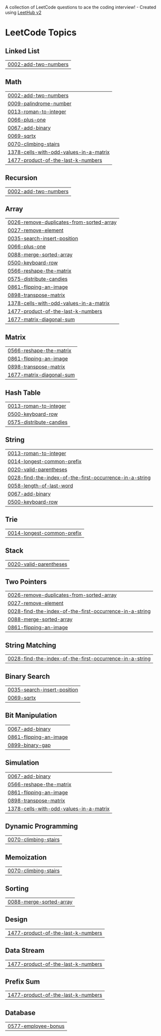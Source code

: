 A collection of LeetCode questions to ace the coding interview! - Created using [LeetHub v2](https://github.com/arunbhardwaj/LeetHub-2.0)
<!---LeetCode Topics Start-->
# LeetCode Topics
## Linked List
|  |
| ------- |
| [0002-add-two-numbers](https://github.com/Jeevan971/leetcode/tree/master/0002-add-two-numbers) |
## Math
|  |
| ------- |
| [0002-add-two-numbers](https://github.com/Jeevan971/leetcode/tree/master/0002-add-two-numbers) |
| [0009-palindrome-number](https://github.com/Jeevan971/leetcode/tree/master/0009-palindrome-number) |
| [0013-roman-to-integer](https://github.com/Jeevan971/leetcode/tree/master/0013-roman-to-integer) |
| [0066-plus-one](https://github.com/Jeevan971/leetcode/tree/master/0066-plus-one) |
| [0067-add-binary](https://github.com/Jeevan971/leetcode/tree/master/0067-add-binary) |
| [0069-sqrtx](https://github.com/Jeevan971/leetcode/tree/master/0069-sqrtx) |
| [0070-climbing-stairs](https://github.com/Jeevan971/leetcode/tree/master/0070-climbing-stairs) |
| [1378-cells-with-odd-values-in-a-matrix](https://github.com/Jeevan971/leetcode/tree/master/1378-cells-with-odd-values-in-a-matrix) |
| [1477-product-of-the-last-k-numbers](https://github.com/Jeevan971/leetcode/tree/master/1477-product-of-the-last-k-numbers) |
## Recursion
|  |
| ------- |
| [0002-add-two-numbers](https://github.com/Jeevan971/leetcode/tree/master/0002-add-two-numbers) |
## Array
|  |
| ------- |
| [0026-remove-duplicates-from-sorted-array](https://github.com/Jeevan971/leetcode/tree/master/0026-remove-duplicates-from-sorted-array) |
| [0027-remove-element](https://github.com/Jeevan971/leetcode/tree/master/0027-remove-element) |
| [0035-search-insert-position](https://github.com/Jeevan971/leetcode/tree/master/0035-search-insert-position) |
| [0066-plus-one](https://github.com/Jeevan971/leetcode/tree/master/0066-plus-one) |
| [0088-merge-sorted-array](https://github.com/Jeevan971/leetcode/tree/master/0088-merge-sorted-array) |
| [0500-keyboard-row](https://github.com/Jeevan971/leetcode/tree/master/0500-keyboard-row) |
| [0566-reshape-the-matrix](https://github.com/Jeevan971/leetcode/tree/master/0566-reshape-the-matrix) |
| [0575-distribute-candies](https://github.com/Jeevan971/leetcode/tree/master/0575-distribute-candies) |
| [0861-flipping-an-image](https://github.com/Jeevan971/leetcode/tree/master/0861-flipping-an-image) |
| [0898-transpose-matrix](https://github.com/Jeevan971/leetcode/tree/master/0898-transpose-matrix) |
| [1378-cells-with-odd-values-in-a-matrix](https://github.com/Jeevan971/leetcode/tree/master/1378-cells-with-odd-values-in-a-matrix) |
| [1477-product-of-the-last-k-numbers](https://github.com/Jeevan971/leetcode/tree/master/1477-product-of-the-last-k-numbers) |
| [1677-matrix-diagonal-sum](https://github.com/Jeevan971/leetcode/tree/master/1677-matrix-diagonal-sum) |
## Matrix
|  |
| ------- |
| [0566-reshape-the-matrix](https://github.com/Jeevan971/leetcode/tree/master/0566-reshape-the-matrix) |
| [0861-flipping-an-image](https://github.com/Jeevan971/leetcode/tree/master/0861-flipping-an-image) |
| [0898-transpose-matrix](https://github.com/Jeevan971/leetcode/tree/master/0898-transpose-matrix) |
| [1677-matrix-diagonal-sum](https://github.com/Jeevan971/leetcode/tree/master/1677-matrix-diagonal-sum) |
## Hash Table
|  |
| ------- |
| [0013-roman-to-integer](https://github.com/Jeevan971/leetcode/tree/master/0013-roman-to-integer) |
| [0500-keyboard-row](https://github.com/Jeevan971/leetcode/tree/master/0500-keyboard-row) |
| [0575-distribute-candies](https://github.com/Jeevan971/leetcode/tree/master/0575-distribute-candies) |
## String
|  |
| ------- |
| [0013-roman-to-integer](https://github.com/Jeevan971/leetcode/tree/master/0013-roman-to-integer) |
| [0014-longest-common-prefix](https://github.com/Jeevan971/leetcode/tree/master/0014-longest-common-prefix) |
| [0020-valid-parentheses](https://github.com/Jeevan971/leetcode/tree/master/0020-valid-parentheses) |
| [0028-find-the-index-of-the-first-occurrence-in-a-string](https://github.com/Jeevan971/leetcode/tree/master/0028-find-the-index-of-the-first-occurrence-in-a-string) |
| [0058-length-of-last-word](https://github.com/Jeevan971/leetcode/tree/master/0058-length-of-last-word) |
| [0067-add-binary](https://github.com/Jeevan971/leetcode/tree/master/0067-add-binary) |
| [0500-keyboard-row](https://github.com/Jeevan971/leetcode/tree/master/0500-keyboard-row) |
## Trie
|  |
| ------- |
| [0014-longest-common-prefix](https://github.com/Jeevan971/leetcode/tree/master/0014-longest-common-prefix) |
## Stack
|  |
| ------- |
| [0020-valid-parentheses](https://github.com/Jeevan971/leetcode/tree/master/0020-valid-parentheses) |
## Two Pointers
|  |
| ------- |
| [0026-remove-duplicates-from-sorted-array](https://github.com/Jeevan971/leetcode/tree/master/0026-remove-duplicates-from-sorted-array) |
| [0027-remove-element](https://github.com/Jeevan971/leetcode/tree/master/0027-remove-element) |
| [0028-find-the-index-of-the-first-occurrence-in-a-string](https://github.com/Jeevan971/leetcode/tree/master/0028-find-the-index-of-the-first-occurrence-in-a-string) |
| [0088-merge-sorted-array](https://github.com/Jeevan971/leetcode/tree/master/0088-merge-sorted-array) |
| [0861-flipping-an-image](https://github.com/Jeevan971/leetcode/tree/master/0861-flipping-an-image) |
## String Matching
|  |
| ------- |
| [0028-find-the-index-of-the-first-occurrence-in-a-string](https://github.com/Jeevan971/leetcode/tree/master/0028-find-the-index-of-the-first-occurrence-in-a-string) |
## Binary Search
|  |
| ------- |
| [0035-search-insert-position](https://github.com/Jeevan971/leetcode/tree/master/0035-search-insert-position) |
| [0069-sqrtx](https://github.com/Jeevan971/leetcode/tree/master/0069-sqrtx) |
## Bit Manipulation
|  |
| ------- |
| [0067-add-binary](https://github.com/Jeevan971/leetcode/tree/master/0067-add-binary) |
| [0861-flipping-an-image](https://github.com/Jeevan971/leetcode/tree/master/0861-flipping-an-image) |
| [0899-binary-gap](https://github.com/Jeevan971/leetcode/tree/master/0899-binary-gap) |
## Simulation
|  |
| ------- |
| [0067-add-binary](https://github.com/Jeevan971/leetcode/tree/master/0067-add-binary) |
| [0566-reshape-the-matrix](https://github.com/Jeevan971/leetcode/tree/master/0566-reshape-the-matrix) |
| [0861-flipping-an-image](https://github.com/Jeevan971/leetcode/tree/master/0861-flipping-an-image) |
| [0898-transpose-matrix](https://github.com/Jeevan971/leetcode/tree/master/0898-transpose-matrix) |
| [1378-cells-with-odd-values-in-a-matrix](https://github.com/Jeevan971/leetcode/tree/master/1378-cells-with-odd-values-in-a-matrix) |
## Dynamic Programming
|  |
| ------- |
| [0070-climbing-stairs](https://github.com/Jeevan971/leetcode/tree/master/0070-climbing-stairs) |
## Memoization
|  |
| ------- |
| [0070-climbing-stairs](https://github.com/Jeevan971/leetcode/tree/master/0070-climbing-stairs) |
## Sorting
|  |
| ------- |
| [0088-merge-sorted-array](https://github.com/Jeevan971/leetcode/tree/master/0088-merge-sorted-array) |
## Design
|  |
| ------- |
| [1477-product-of-the-last-k-numbers](https://github.com/Jeevan971/leetcode/tree/master/1477-product-of-the-last-k-numbers) |
## Data Stream
|  |
| ------- |
| [1477-product-of-the-last-k-numbers](https://github.com/Jeevan971/leetcode/tree/master/1477-product-of-the-last-k-numbers) |
## Prefix Sum
|  |
| ------- |
| [1477-product-of-the-last-k-numbers](https://github.com/Jeevan971/leetcode/tree/master/1477-product-of-the-last-k-numbers) |
## Database
|  |
| ------- |
| [0577-employee-bonus](https://github.com/Jeevan971/leetcode/tree/master/0577-employee-bonus) |
<!---LeetCode Topics End-->